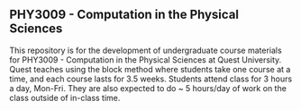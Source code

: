 ## PHY3009 - Computation in the Physical Sciences

This repository is for the development of undergraduate course materials for PHY3009 - Computation in the Physical Sciences at Quest University. Quest teaches using the block method where students take one course at a time, and each course lasts for 3.5 weeks. Students attend class for 3 hours a day, Mon-Fri. They are also expected to do ~ 5 hours/day of work on the class outside of in-class time.